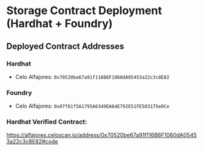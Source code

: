 # Storage Contract Deployment (Hardhat + Foundry)

## Deployed Contract Addresses

### Hardhat

- Celo Alfajores: `0x70520be67a91f116B6F1060dA05453a22c3c8E82`

### Foundry

- Celo Alfajores: `0x07f61f5A1795A6349EA64E792E51FE503175e0Ce`

### Hardhat Verified Contract:

https://alfajores.celoscan.io/address/0x70520be67a91f116B6F1060dA05453a22c3c8E82#code
